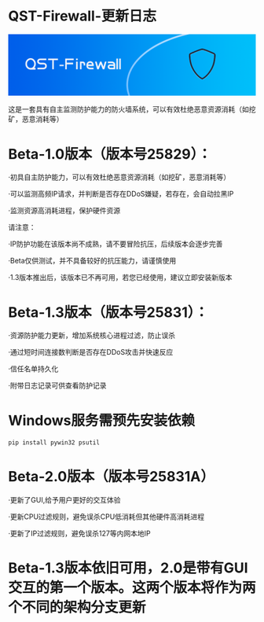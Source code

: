 # QST-Firewall-更新日志

<p align="center">
  <img alt="sai-coder-5" src="./RDLOGO.png">
</p>

这是一套具有自主监测防护能力的防火墙系统，可以有效杜绝恶意资源消耗（如挖矿，恶意消耗等）

# Beta-1.0版本（版本号25829）：

 ·初具自主防护能力，可以有效杜绝恶意资源消耗（如挖矿，恶意消耗等）

 ·可以监测高频IP请求，并判断是否存在DDoS嫌疑，若存在，会自动拉黑IP

 ·监测资源高消耗进程，保护硬件资源

请注意：

 ·IP防护功能在该版本尚不成熟，请不要冒险抗压，后续版本会逐步完善

 ·Beta仅供测试，并不具备较好的抗压能力，请谨慎使用
 
 ·1.3版本推出后，该版本已不再可用，若您已经使用，建议立即安装新版本

 # Beta-1.3版本（版本号25831）：
  
  ·资源防护能力更新，增加系统核心进程过滤，防止误杀
  
  ·通过短时间连接数判断是否存在DDoS攻击并快速反应
  
  ·信任名单持久化
  
  ·附带日志记录可供查看防护记录

 # Windows服务需预先安装依赖

  ```bash
pip install pywin32 psutil
```

 # Beta-2.0版本（版本号25831A）

  ·更新了GUI,给予用户更好的交互体验
  
  ·更新CPU过滤规则，避免误杀CPU低消耗但其他硬件高消耗进程

  ·更新了IP过滤规则，避免误杀127等内网本地IP
  
# Beta-1.3版本依旧可用，2.0是带有GUI交互的第一个版本。这两个版本将作为两个不同的架构分支更新
